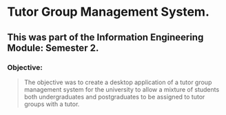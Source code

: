 # Tutor Group Management System.

## This was part of the Information Engineering Module: Semester 2.

### Objective:
> The objective was to create a desktop application of a tutor group management system for the university to allow a mixture of students both undergraduates and postgraduates to be assigned to tutor groups with a tutor.
